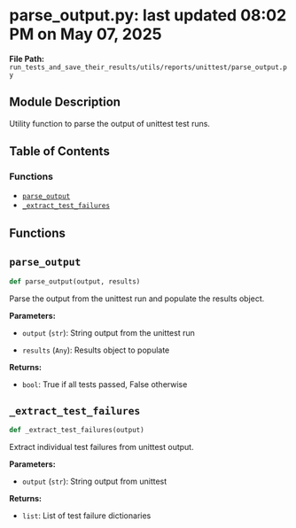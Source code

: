 # parse_output.py: last updated 08:02 PM on May 07, 2025

**File Path:** `run_tests_and_save_their_results/utils/reports/unittest/parse_output.py`

## Module Description

Utility function to parse the output of unittest test runs.

## Table of Contents

### Functions

- [`parse_output`](#parse_output)
- [`_extract_test_failures`](#_extract_test_failures)

## Functions

## `parse_output`

```python
def parse_output(output, results)
```

Parse the output from the unittest run and populate the results object.

**Parameters:**

- `output` (`str`): String output from the unittest run

- `results` (`Any`): Results object to populate

**Returns:**

- `bool`: True if all tests passed, False otherwise

## `_extract_test_failures`

```python
def _extract_test_failures(output)
```

Extract individual test failures from unittest output.

**Parameters:**

- `output` (`str`): String output from unittest

**Returns:**

- `list`: List of test failure dictionaries
